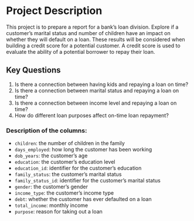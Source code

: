 # Project Description 

This project is to prepare a report for a bank’s loan division. Explore if a customer’s marital status and number of children have an impact on whether they will default on a loan. These results will be considered when building a credit score for a potential customer. A credit score is used to evaluate the ability of a potential borrower to repay their loan.  

## Key Questions

1. Is there a connection between having kids and repaying a loan on time?
2. Is there a connection between marital status and repaying a loan on time?
3. Is there a connection between income level and repaying a loan on time?
4. How do different loan purposes affect on-time loan repayment?

### Description of the columns: 

* `children`: the number of children in the family
* `days_employed`: how long the customer has been working
* `dob_years`: the customer’s age
* `education`: the customer’s education level
* `education_id`: identifier for the customer’s education
* `family_status`: the customer’s marital status
* `family_status_id`: identifier for the customer’s marital status
* `gender`: the customer’s gender
* `income_type`: the customer’s income type
* `debt`: whether the customer has ever defaulted on a loan
* `total_income`: monthly income
* `purpose`: reason for taking out a loan

  

